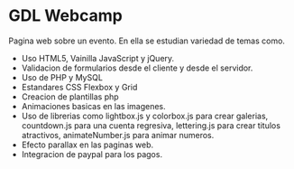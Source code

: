 # GDL Webcamp

Pagina web sobre un evento. En ella se estudian variedad de temas como. 

- Uso HTML5, Vainilla JavaScript y jQuery. 
- Validacion de formularios desde el cliente y desde el servidor. 
- Uso de PHP y MySQL 
- Estandares CSS Flexbox y Grid
- Creacion de plantillas php
- Animaciones basicas en las imagenes.
- Uso de librerias como lightbox.js y colorbox.js para crear galerias, countdown.js para una cuenta regresiva, lettering.js para crear titulos atractivos, animateNumber.js para animar numeros. 
- Efecto parallax en las paginas web. 
- Integracion de paypal para los pagos. 